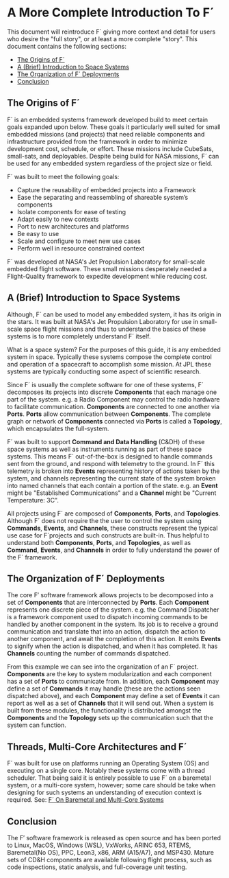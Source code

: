 # A More Complete Introduction To F´

This document will reintroduce F´ giving more context and detail for users who desire the "full story", or at least a
more complete "story". This document contains the following sections:

- [The Origins of F´](#the-origins-of-f)
- [A (Brief) Introduction to Space Systems](#a-brief-introduction-to-space-systems)
- [The Organization of F´ Deployments](#the-organization-of-f-deployments)
- [Conclusion](#conclusion)


## The Origins of F´

F´ is an embedded systems framework developed build to meet certain goals expanded upon below.
These goals it particularly well suited for small embedded missions (and projects) that need
reliable components and infrastructure provided from the framework in
order to minimize development cost, schedule, or effort. These missions
include CubeSats, small-sats, and deployables. Despite being build for NASA missions, F´ can be used for any
embedded system regardless of the project size or field.


F´ was built to meet the following goals:

  - Capture the reusability of embedded projects into a Framework
  - Ease the separating and reassembling of shareable system’s components
  - Isolate components for ease of testing
  - Adapt easily to new contexts
  - Port to new architectures and platforms
  - Be easy to use
  - Scale and configure to meet new use cases
  - Perform well in resource constrained context

F´ was developed at NASA's Jet Propulsion Laboratory for small-scale embedded flight software. These small missions
desperately needed a Flight-Quality framework to expedite development while reducing cost.

## A (Brief) Introduction to Space Systems

Although, F´ can be used to model any embedded system, it has its origin in the stars. It was built at NASA's Jet
Propulsion Laboratory for use in small-scale space flight missions and thus to understand the basics of these systems
is to more completely understand F´ itself.

What is a space system? For the purposes of this guide, it is any embedded system in space. Typically these systems
compose the complete control and operation of a spacecraft to accomplish some mission.  At JPL these systems are
typically conducting some aspect of scientific research.

Since F´ is usually the complete software for one of these systems, F´ decomposes its projects into discrete
**Components** that each manage one part of the system. e.g. a Radio Component may control the radio hardware to
facilitate communication. **Components** are connected to one another via **Ports**. **Ports** allow communication
between **Components**.  The complete graph or network of **Components** connected via **Ports** is called a
**Topology**, which encapsulates the full-system.

F´ was built to support **Command and Data Handling** (C&DH) of these space systems as well as instruments running as
part of these space systems. This means F´ out-of-the-box is designed to handle commands sent from the ground, and
respond with telemetry to the ground. In F´ this telemetry is broken into **Events** representing history of actions
taken by the system, and channels representing the current state of the system broken into named channels that each
contain a portion of the state. e.g. an **Event** might be "Established Communications" and a **Channel** might be
"Current Temperature: 3C".

All projects using F´ are composed of **Components**, **Ports**, and **Topologies**. Although F´ does not require the
the user to control the system using **Commands**, **Events**, and **Channels**, these constructs represent the typical
use case for F´projects and such constructs are built-in. Thus helpful to understand both **Components**, **Ports**, and
**Topologies**, as well as **Command**, **Events**, and **Channels** in order to fully understand the power of the F´
framework.

## The Organization of F´ Deployments

The core F′ software framework allows projects to be decomposed into a set of **Components** that are interconnected by
**Ports**. Each **Component** represents one discrete piece of the system. e.g. the Command Dispatcher is a framework
component used to dispatch incoming commands to be handled by another component in the system. Its job is to receive a
ground communication and translate that into an action, dispatch the action to another component, and await the
completion of this action. It emits **Events** to signify when the action is dispatched, and when it has completed. It
has **Channels** counting the number of commands dispatched.

From this example we can see into the organization of an F´ project.  **Components** are the key to system
modularization and each component has a set of **Ports** to communicate from.  In addition, each **Component** may
define a set of **Commands** it may handle (these are the actions seen dispatched above), and each **Component** may
define a set of **Events** it can report as well as a set of **Channels** that it will send out.  When a system is built
from these modules, the functionality is distributed amongst the **Components** and the **Topology** sets up the
communication such that the system can function.

## Threads, Multi-Core Architectures and F´

F´ was built for use on platforms running an Operating System (OS) and executing on a single core. Notably these systems
come with a thread scheduler. That being said it is entirely possible to use F´ on a baremetal system, or a multi-core
system, however; some care should be take when designing for such systems an understanding of execution context is
required.  See: [F´ On Baremetal and Multi-Core Systems](../dev/baremetal-multicore.md)

## Conclusion

The F′ software framework is released as open source and has been ported to Linux, MacOS, Windows (WSL), VxWorks, ARINC
 653, RTEMS, Baremetal(No OS), PPC, Leon3, x86, ARM (A15/A7), and MSP430. Mature sets of CD&H components are available
following flight process, such as code inspections, static analysis, and full-coverage unit testing.
